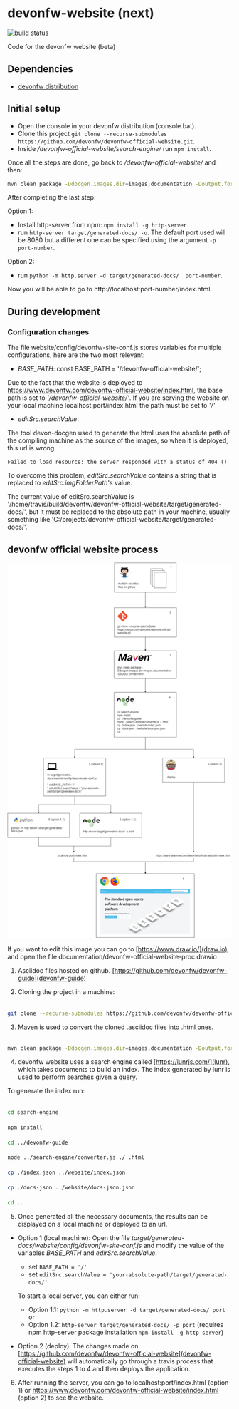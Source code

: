 # devonfw-website (next)

[![build status](https://travis-ci.com/devonfw/devonfw-official-website.svg?branch=master)](https://travis-ci.com/devonfw/devonfw-official-website)

Code for the devonfw website (beta)

## Dependencies

* [devonfw distribution](http://de-mucevolve02/files/devonfw/current/)

## Initial setup

* Open the console in your devonfw distribution (console.bat).
* Clone this project `git clone --recurse-submodules https://github.com/devonfw/devonfw-official-website.git`.
* Inside _/devonfw-official-website/search-engine/_ run `npm install`.

Once all the steps are done, go back to _/devonfw-official-website/_ and then:

```bash
mvn clean package -Ddocgen.images.dir=images,documentation -Doutput.format=html
```

After completing the last step:

Option 1:

* Install http-server from npm: `npm install -g http-server`
* run `http-server target/generated-docs/ -o`. The default port used will be 8080 but a different one can be specified using the argument `-p port-number`.

Option 2:

* run `python -m http.server -d target/generated-docs/  port-number`.


Now you will be able to go to http://localhost:port-number/index.html.

## During development

### Configuration changes
The file website/config/devonfw-site-conf.js stores variables for multiple configurations, here are the two most relevant:

* *BASE_PATH*: const BASE_PATH = '/devonfw-official-website/';

Due to the fact that the website is deployed to https://www.devonfw.com/devonfw-official-website/index.html, the base path is set to *'/devonfw-official-website/'*. If you are serving the website on your local machine localhost:port/index.html the path must be set to *'/'* 

* *editSrc.searchValue*:

The tool devon-docgen used to generate the html uses the absolute path of the compiling machine as the source of the images, so when it is deployed, this url is wrong.

```
Failed to load resource: the server responded with a status of 404 ()
```

To overcome this problem, *editSrc.searchValue* contains a string that is replaced to *editSrc.imgFolderPath*'s value.

The current value of editSrc.searchValue is '/home/travis/build/devonfw/devonfw-official-website/target/generated-docs/', but it must be replaced to the absolute path in your machine, usually something like 'C:/projects/devonfw-official-website/target/generated-docs/'.


## devonfw official website process

![devonfw official website process](documentation/devonfw-official-website-proc.png)

If you want to edit this image you can go to [https://www.draw.io/](draw.io) and open the file documentation/devonfw-official-website-proc.drawio

1. Asciidoc files hosted on github. [https://github.com/devonfw/devonfw-guide](devonfw-guide) 

2. Cloning the project in a machine:

```bash

git clone --recurse-submodules https://github.com/devonfw/devonfw-official-website.git

```

3. Maven is used to convert the cloned .asciidoc files into .html ones.

```bash

mvn clean package -Ddocgen.images.dir=images,documentation -Doutput.format=html

```
  

4. devonfw website uses a search engine called [https://lunrjs.com/](lunr), which takes documents to build an index. The index generated by lunr is used to perform searches given a query.

To generate the index run:

  

```bash

cd search-engine

npm install

cd ../devonfw-guide

node ../search-engine/converter.js ./ .html

cp ./index.json ../website/index.json

cp ./docs-json ../website/docs-json.json

cd ..

```


5. Once generated all the necessary documents, the results can be displayed on a local machine or deployed to an url.
  * Option 1 (local machine):
  Open the file _target/generated-docs/website/config/devonfw-site-conf.js_ and modify the value of the variables _BASE_PATH_ and _edirSrc.searchValue_.
  
    * set `BASE_PATH = '/'`
    * set `editSrc.searchValue = 'your-absolute-path/target/generated-docs/'`

    To start a local server, you can either run:
    * Option 1.1: `python -m http.server -d target/generated-docs/ port` or
    * Option 1.2: `http-server target/generated-docs/ -p port` (requires npm http-server package installation `npm install -g http-server`)

* Option 2 (deploy):
The changes made on [https://github.com/devonfw/devonfw-official-website](devonfw-official-website) will automatically go through a travis process that executes the steps 1 to 4 and then deploys the application.

6. After running the server, you can go to localhost:port/index.html (option 1) or https://www.devonfw.com/devonfw-official-website/index.html (option 2) to see the website.

